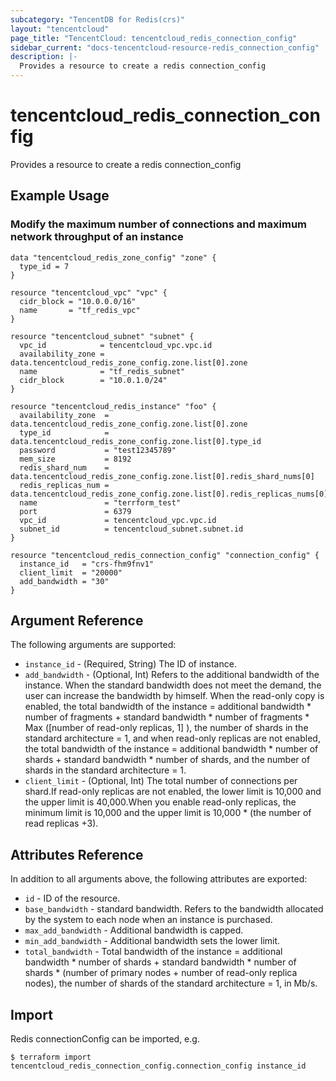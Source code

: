 ```yaml
---
subcategory: "TencentDB for Redis(crs)"
layout: "tencentcloud"
page_title: "TencentCloud: tencentcloud_redis_connection_config"
sidebar_current: "docs-tencentcloud-resource-redis_connection_config"
description: |-
  Provides a resource to create a redis connection_config
---
```


# tencentcloud_redis_connection_config

Provides a resource to create a redis connection_config

## Example Usage

### Modify the maximum number of connections and maximum network throughput of an instance

```hcl
data "tencentcloud_redis_zone_config" "zone" {
  type_id = 7
}

resource "tencentcloud_vpc" "vpc" {
  cidr_block = "10.0.0.0/16"
  name       = "tf_redis_vpc"
}

resource "tencentcloud_subnet" "subnet" {
  vpc_id            = tencentcloud_vpc.vpc.id
  availability_zone = data.tencentcloud_redis_zone_config.zone.list[0].zone
  name              = "tf_redis_subnet"
  cidr_block        = "10.0.1.0/24"
}

resource "tencentcloud_redis_instance" "foo" {
  availability_zone  = data.tencentcloud_redis_zone_config.zone.list[0].zone
  type_id            = data.tencentcloud_redis_zone_config.zone.list[0].type_id
  password           = "test12345789"
  mem_size           = 8192
  redis_shard_num    = data.tencentcloud_redis_zone_config.zone.list[0].redis_shard_nums[0]
  redis_replicas_num = data.tencentcloud_redis_zone_config.zone.list[0].redis_replicas_nums[0]
  name               = "terrform_test"
  port               = 6379
  vpc_id             = tencentcloud_vpc.vpc.id
  subnet_id          = tencentcloud_subnet.subnet.id
}

resource "tencentcloud_redis_connection_config" "connection_config" {
  instance_id   = "crs-fhm9fnv1"
  client_limit  = "20000"
  add_bandwidth = "30"
}
```

## Argument Reference

The following arguments are supported:

* `instance_id` - (Required, String) The ID of instance.
* `add_bandwidth` - (Optional, Int) Refers to the additional bandwidth of the instance. When the standard bandwidth does not meet the demand, the user can increase the bandwidth by himself. When the read-only copy is enabled, the total bandwidth of the instance = additional bandwidth * number of fragments + standard bandwidth * number of fragments * Max ([number of read-only replicas, 1] ), the number of shards in the standard architecture = 1, and when read-only replicas are not enabled, the total bandwidth of the instance = additional bandwidth * number of shards + standard bandwidth * number of shards, and the number of shards in the standard architecture = 1.
* `client_limit` - (Optional, Int) The total number of connections per shard.If read-only replicas are not enabled, the lower limit is 10,000 and the upper limit is 40,000.When you enable read-only replicas, the minimum limit is 10,000 and the upper limit is 10,000 * (the number of read replicas +3).

## Attributes Reference

In addition to all arguments above, the following attributes are exported:

* `id` - ID of the resource.
* `base_bandwidth` - standard bandwidth. Refers to the bandwidth allocated by the system to each node when an instance is purchased.
* `max_add_bandwidth` - Additional bandwidth is capped.
* `min_add_bandwidth` - Additional bandwidth sets the lower limit.
* `total_bandwidth` - Total bandwidth of the instance = additional bandwidth * number of shards + standard bandwidth * number of shards * (number of primary nodes + number of read-only replica nodes), the number of shards of the standard architecture = 1, in Mb/s.


## Import

Redis connectionConfig can be imported, e.g.

```
$ terraform import tencentcloud_redis_connection_config.connection_config instance_id
```

